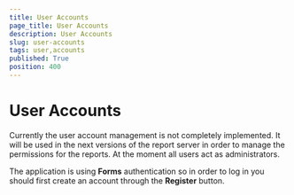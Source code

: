 ```yaml
---
title: User Accounts
page_title: User Accounts
description: User Accounts
slug: user-accounts
tags: user,accounts
published: True
position: 400
---
```


# User Accounts



Currently the user account management is not completely implemented. It will be used in the next versions of the report server in order to manage the permissions for the reports. At the moment all users act as administrators.

The application is using __Forms__ authentication so in order to log in you should first create an account through the __Register__ button.